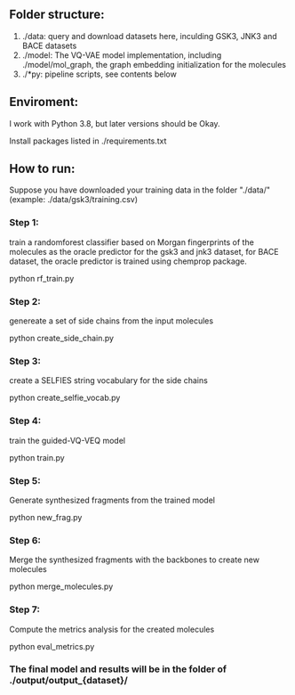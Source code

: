 ## Folder structure:
1. ./data: query and download datasets here, inculding GSK3, JNK3 and BACE datasets
2. ./model: The VQ-VAE model implementation, including ./model/mol_graph, the graph embedding initialization for the molecules
3. ./*py: pipeline scripts, see contents below

## Enviroment: 
I work with Python 3.8, but later versions should be Okay.

Install packages listed in ./requirements.txt

## How to run:
Suppose you have downloaded your training data in the folder "./data/" (example: ./data/gsk3/training.csv)

### Step 1:
train a randomforest classifier based on Morgan fingerprints of the molecules as the oracle predictor for the gsk3 and jnk3 dataset, 
for BACE dataset, the oracle predictor is trained using chemprop package.

python rf_train.py

### Step 2:
genereate a set of side chains from the input molecules

python create_side_chain.py 

### Step 3:
create a SELFIES string vocabulary for the side chains

python create_selfie_vocab.py  

### Step 4:
train the guided-VQ-VEQ model

python train.py 

### Step 5:
Generate synthesized fragments from the trained model

python new_frag.py 

### Step 6:
Merge the synthesized fragments with the backbones to create new molecules

python merge_molecules.py 

### Step 7:
Compute the metrics analysis for the created molecules

python eval_metrics.py 

### The final model and results will be in the folder of ./output/output_{dataset}/
